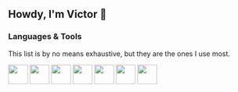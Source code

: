 ## Howdy, I'm Victor 👋

### Languages & Tools

This list is by no means exhaustive, but they are the ones I use most.

<img src="https://cdn.jsdelivr.net/gh/devicons/devicon@latest/icons/javascript/javascript-original.svg" width="40" /> <img src="https://cdn.jsdelivr.net/gh/devicons/devicon@latest/icons/typescript/typescript-original.svg" width="40" /> <img src="https://cdn.jsdelivr.net/gh/devicons/devicon@latest/icons/react/react-original.svg" width="40"/> <img src="https://cdn.jsdelivr.net/gh/devicons/devicon@latest/icons/nextjs/nextjs-original.svg" width="40" /> <img src="https://cdn.jsdelivr.net/gh/devicons/devicon@latest/icons/tailwindcss/tailwindcss-original.svg" width="40" /> <img src="https://cdn.jsdelivr.net/gh/devicons/devicon@latest/icons/python/python-original.svg" width="40" /> <img src="https://cdn.jsdelivr.net/gh/devicons/devicon@latest/icons/docker/docker-plain.svg" width="40" />
